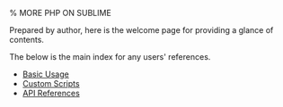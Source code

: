 % MORE PHP ON SUBLIME

Prepared by author, here is the welcome page for providing a glance of contents.

The below is the main index for any users' references.

* [Basic Usage](./basic_usage.en.html)
* [Custom Scripts](./custom_scripts.en.html)
* [API References](./api.en.html)
